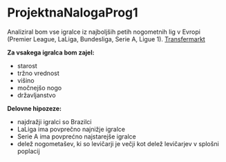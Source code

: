 # ProjektnaNalogaProg1

Analiziral bom vse igralce iz najboljših petih nogometnih lig v Evropi (Premier League, LaLiga, Bundesliga, Serie A, Ligue 1). [Transfermarkt](https://www.transfermarkt.com/)

**Za vsakega igralca bom zajel:**

- starost
- tržno vrednost
- višino 
- močnejšo nogo
- državljanstvo


**Delovne hipozeze:**

- najdražji igralci so Brazilci
- LaLiga ima povprečno najnižje igralce
- Serie A ima povprećno najstarejše igralce
- delež nogometašev, ki so levičarji je večji kot delež levičarjev v splošni poplacij